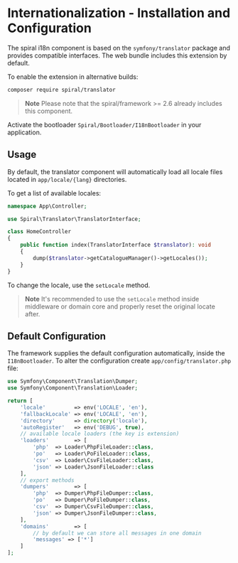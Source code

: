 # Internationalization - Installation and Configuration

The spiral i18n component is based on the `symfony/translator` package and provides compatible interfaces. 
The web bundle includes this extension by default.

To enable the extension in alternative builds:

```bash
composer require spiral/translator
```

> **Note**
> Please note that the spiral/framework >= 2.6 already includes this component.

Activate the bootloader `Spiral/Bootloader/I18nBootloader` in your application.

## Usage

By default, the translator component will automatically load all locale files located in `app/locale/{lang}` directories.

To get a list of available locales:

```php
namespace App\Controller;

use Spiral\Translator\TranslatorInterface;

class HomeController
{
    public function index(TranslatorInterface $translator): void
    {
        dump($translator->getCatalogueManager()->getLocales());
    }
}
```

To change the locale, use the `setLocale` method. 

> **Note**
> It's recommended to use the `setLocale` method inside middleware or domain core and properly reset the original locate after.

## Default Configuration

The framework supplies the default configuration automatically, inside the `I18nBootloader`. To alter the configuration
create `app/config/translator.php` file:

```php
use Symfony\Component\Translation\Dumper;
use Symfony\Component\Translation\Loader;

return [
    'locale'         => env('LOCALE', 'en'),
    'fallbackLocale' => env('LOCALE', 'en'),
    'directory'      => directory('locale'),
    'autoRegister'   => env('DEBUG', true),
    // available locale loaders (the key is extension)
    'loaders'        => [
        'php'  => Loader\PhpFileLoader::class,
        'po'   => Loader\PoFileLoader::class,
        'csv'  => Loader\CsvFileLoader::class,
        'json' => Loader\JsonFileLoader::class
    ],
    // export methods
    'dumpers'        => [
        'php'  => Dumper\PhpFileDumper::class,
        'po'   => Dumper\PoFileDumper::class,
        'csv'  => Dumper\CsvFileDumper::class,
        'json' => Dumper\JsonFileDumper::class,
    ],
    'domains'        => [
        // by default we can store all messages in one domain
        'messages' => ['*']
    ]
];
```
